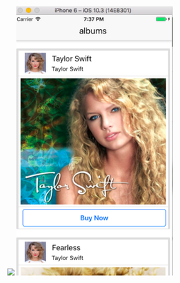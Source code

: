 <p align="center">
  <img src="your_relative_path_here" width="350"/>
  <img src="./screenShot.png" width="350"/>
</p>